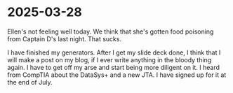 # 2025-03-28

Ellen's not feeling well today. We think that she's gotten food poisoning from Captain D's last night. That sucks.

I have finished my generators. After I get my slide deck done, I think that I will make a post on my blog, if I ever write anything in the bloody thing again. I have to get off my arse and start being more diligent on it. I heard from CompTIA about the DataSys+ and a new JTA. I have signed up for it at the end of July. 
